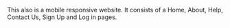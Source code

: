 This also is a mobile responsive website. It consists of a Home, About, Help, Contact Us, Sign Up and Log in pages.
